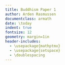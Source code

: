 ```yaml
---
title: Buddhism Paper 1
author: Arden Rasmussen
documentclass: armath
date: \today
indent: true
fontsize: 12
geometry: margin=1in
header-includes:
  - \usepackage{mathptmx}
  - \usepackage{setspace}
  - \doublespacing
---
```


